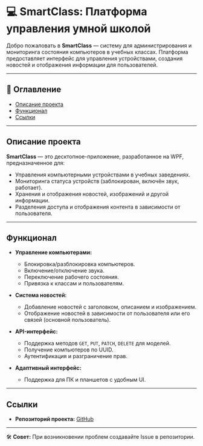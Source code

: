 # 💻 SmartClass: Платформа управления умной школой

Добро пожаловать в **SmartClass** — систему для администрирования и мониторинга состояния компьютеров в учебных классах. Платформа предоставляет интерфейс для управления устройствами, создания новостей и отображения информации для пользователей.

---

## 📖 Оглавление
- [Описание проекта](#описание-проекта)
- [Функционал](#функционал)
- [Ссылки](#ссылки)

---

## Описание проекта

**SmartClass** — это десктопное-приложение, разработанное на WPF, предназначенное для:
- Управления компьютерными устройствами в учебных заведениях.
- Мониторинга статуса устройств (заблокирован, включён звук, работает).
- Хранения и отображения новостей, изображений и другой информации.
- Разделения доступа и отображения контента в зависимости от пользователя.

---

## Функционал

- **Управление компьютерами:**
  - Блокировка/разблокировка компьютеров.
  - Включение/отключение звука.
  - Переключение рабочего состояния.
  - Привязка к классам и пользователям.

- **Система новостей:**
  - Добавление новостей с заголовком, описанием и изображением.
  - Отображение новостей в зависимости от пользователя или его связей (основной пользователь).

- **API-интерфейс:**
  - Поддержка методов `GET`, `PUT`, `PATCH`, `DELETE` для моделей.
  - Получение компьютеров по UUID.
  - Аутентификация и разграничение прав.

- **Адаптивный интерфейс:**
  - Поддержка для ПК и планшетов с удобным UI.

---

## Ссылки

- **Репозиторий проекта:** [GitHub](https://github.com/124476/Smart_Class_desktop/)

---

🛠 **Совет:** При возникновении проблем создавайте Issue в репозитории.
